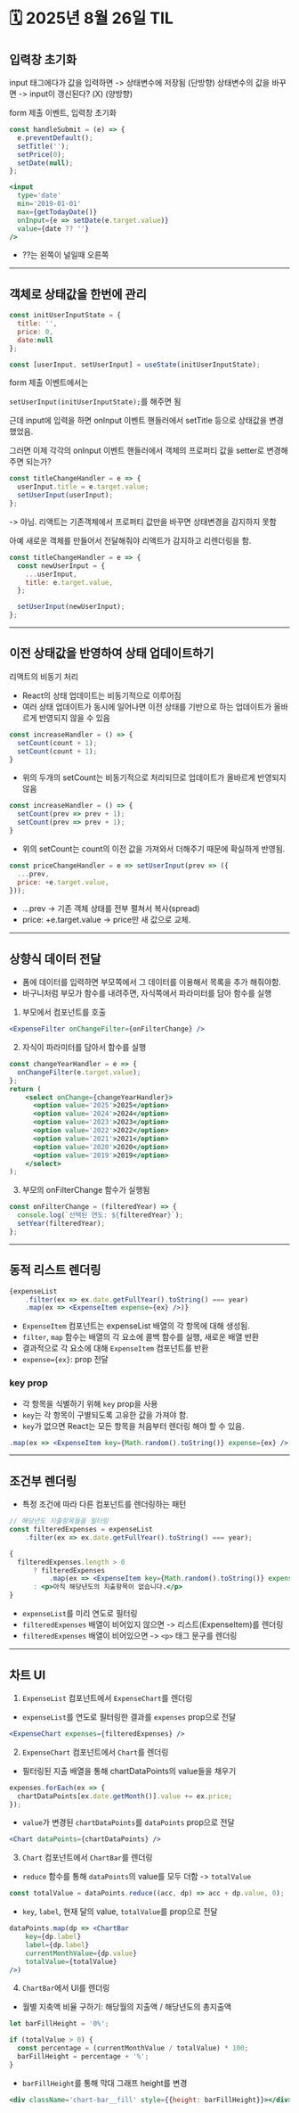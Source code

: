 # 🗓️ 2025년 8월 26일 TIL


## 입력창 초기화

input 태그에다가 값을 입력하면 -> 상태변수에 저장됨  (단방향)
상태변수의 값을 바꾸면 -> input이 갱신된다?  (X)     (양방향)

form 제출 이벤트, 입력창 초기화
```jsx
const handleSubmit = (e) => {
  e.preventDefault();
  setTitle('');
  setPrice(0);
  setDate(null);
};
```

```jsx
<input
  type='date'
  min='2019-01-01'
  max={getTodayDate()}
  onInput={e => setDate(e.target.value)}
  value={date ?? ''}
/>
```
- ??는 왼쪽이 널일때 오른쪽

---

## 객체로 상태값을 한번에 관리 

```jsx
const initUserInputState = {
  title: '',
  price: 0,
  date:null
};

const [userInput, setUserInput] = useState(initUserInputState);
```

form 제출 이벤트에서는 

`setUserInput(initUserInputState);`를 해주면 됨

근데 input에 입력을 하면 onInput 이벤트 핸들러에서
setTitle 등으로 상태값을 변경했었음.


그러면 이제 각각의 onInput 이벤트 핸들러에서
객체의 프로퍼티 값을 setter로 변경해주면 되는가?
```jsx
const titleChangeHandler = e => {
  userInput.title = e.target.value;
  setUserInput(userInput);
};
```
-> 아님. 리액트는 기존객체에서 프로퍼티 값만을 바꾸면 상태변경을 감지하지 못함

아예 새로운 객체를 만들어서 전달해줘야 리액트가 감지하고 리렌더링을 함.

```jsx
const titleChangeHandler = e => {
  const newUserInput = {
    ...userInput,
    title: e.target.value,
  };

  setUserInput(newUserInput);
};
```

---

## 이전 상태값을 반영하여 상태 업데이트하기

리액트의 비동기 처리
- React의 상태 업데이트는 비동기적으로 이루어짐
- 여러 상태 업데이트가 동시에 일어나면 이전 상태를 기반으로 하는
  업데이트가 올바르게 반영되지 않을 수 있음
```jsx
const increaseHandler = () => {
  setCount(count + 1);
  setCount(count + 1);
}
```
- 위의 두개의 setCount는 비동기적으로 처리되므로
  업데이트가 올바르게 반영되지 않음

```jsx
const increaseHandler = () => {
  setCount(prev => prev + 1);
  setCount(prev => prev + 1);
}
```
- 위의 setCount는 count의 이전 값을 가져와서 더해주기 때문에
  확실하게 반영됨.


```jsx
const priceChangeHandler = e => setUserInput(prev => ({
  ...prev,
  price: +e.target.value,
}));
```
- ...prev → 기존 객체 상태를 전부 펼쳐서 복사(spread)
- price: +e.target.value → price만 새 값으로 교체.

---

## 상향식 데이터 전달

- 폼에 데이터를 입력하면 부모쪽에서 그 데이터를 이용해서 목록을 추가 해줘야함.
- 바구니처럼 부모가 함수를 내려주면, 자식쪽에서 파라미터를 담아 함수를 실행

1. 부모에서 컴포넌트를 호출
```jsx
<ExpenseFilter onChangeFilter={onFilterChange} />
```

2. 자식이 파라미터를 담아서 함수를 실행
```jsx
const changeYearHandler = e => {
  onChangeFilter(e.target.value);
};
return (
    <select onChange={changeYearHandler}>
      <option value='2025'>2025</option>
      <option value='2024'>2024</option>
      <option value='2023'>2023</option>
      <option value='2022'>2022</option>
      <option value='2021'>2021</option>
      <option value='2020'>2020</option>
      <option value='2019'>2019</option>
    </select>
);
```

3. 부모의 onFilterChange 함수가 실행됨
```jsx
const onFilterChange = (filteredYear) => {
  console.log(`선택된 연도: ${filteredYear}`);
  setYear(filteredYear);
};
```

---

## 동적 리스트 렌더링

```jsx
{expenseList
    .filter(ex => ex.date.getFullYear().toString() === year)
    .map(ex => <ExpenseItem expense={ex} />)}
```
- `ExpenseItem` 컴포넌트는 expenseList 배열의 각 항목에 대해 생성됨.
- `filter`, `map` 함수는 배열의 각 요소에 콜백 함수를 실행, 새로운 배열 반환
- 결과적으로 각 요소에 대해 `ExpenseItem` 컴포넌트를 반환
- `expense={ex}`: prop 전달


### key prop
- 각 항목을 식별하기 위해 `key` prop을 사용
- `key`는 각 항목이 구별되도록 고유한 값을 가져야 함.
- `key`가 없으면 React는 모든 항목을 처음부터 렌더링 해야 할 수 있음.
```jsx
.map(ex => <ExpenseItem key={Math.random().toString()} expense={ex} />)
```

---

## 조건부 렌더링

- 특정 조건에 따라 다른 컴포넌트를 렌더링하는 패턴

```jsx
// 해당년도 지출항목들을 필터링
const filteredExpenses = expenseList
    .filter(ex => ex.date.getFullYear().toString() === year);

{
  filteredExpenses.length > 0
      ? filteredExpenses
          .map(ex => <ExpenseItem key={Math.random().toString()} expense={ex} />)
      : <p>아직 해당년도의 지출항목이 없습니다.</p>
}
```
- `expenseList`를 미리 연도로 필터링
- `filteredExpenses` 배열이 비어있지 않으면 -> 리스트(ExpenseItem)를 렌더링
- `filteredExpenses` 배열이 비어있으면 -> `<p>` 태그 문구를 렌더링

---

## 차트 UI

1. `ExpenseList` 컴포넌트에서 `ExpenseChart`를 렌더링
- `expenseList`를 연도로 필터링한 결과를 `expenses` prop으로 전달
```jsx
<ExpenseChart expenses={filteredExpenses} />
```


2. `ExpenseChart` 컴포넌트에서 `Chart`를 렌더링
- 필터링된 지출 배열을 통해 chartDataPoints의 value들을 채우기
```jsx
expenses.forEach(ex => {
  chartDataPoints[ex.date.getMonth()].value += ex.price;
});
```

- `value`가 변경된 `chartDataPoints`를 `dataPoints` prop으로 전달
```jsx
<Chart dataPoints={chartDataPoints} />
```

3. `Chart` 컴포넌트에서 `ChartBar`를 렌더링
- `reduce` 함수를 통해 `dataPoints`의 value를 모두 더함 -> `totalValue`
```jsx
const totalValue = dataPoints.reduce((acc, dp) => acc + dp.value, 0);
```

- `key`, `label`, 현재 달의 value, `totalValue`를 prop으로 전달
```jsx
dataPoints.map(dp => <ChartBar
    key={dp.label}
    label={dp.label}
    currentMonthValue={dp.value}
    totalValue={totalValue}
/>)
```

4. `ChartBar`에서 UI를 렌더링
- 월별 지축액 비율 구하기: 해당월의 지출액 / 해당년도의 총지출액
```jsx
let barFillHeight = '0%';

if (totalValue > 0) {
  const percentage = (currentMonthValue / totalValue) * 100;
  barFillHeight = percentage + '%';
}
```

- `barFillHeight`를 통해 막대 그래프 height를 변경
```jsx
<div className='chart-bar__fill' style={{height: barFillHeight}}></div>
```

